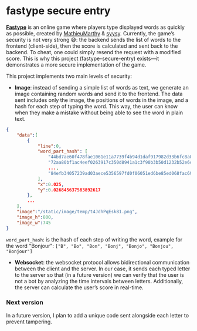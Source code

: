 # fastype secure entry

**[Fastype](https://fastype.app)** is an online game where players type displayed words as quickly as possible, created by [MathieuMarthy](https://github.com/MathieuMarthy) & [syysy](https://github.com/syysy). Currently, the game’s security is not very strong 😅: the backend sends the list of words to the frontend (client-side), then the score is calculated and sent back to the backend. To cheat, one could simply resend the request with a modified score. This is why this project (fastype-secure-entry) exists—it demonstrates a more secure implementation of the game.  

This project implements two main levels of security:  

- **Image**: instead of sending a simple list of words as text, we generate an image containing random words and send it to the frontend. The data sent includes only the image, the positions of words in the image, and a hash for each step of typing the word. This way, the user can know when they make a mistake without being able to see the word in plain text.

```json
{
    "data":[
        {
            "line":0,
            "word_part_hash": [
                "44bd7ae60f478fae1061e11a7739f4b94d1daf917982d33b6fc8a01a63f89c21",
                "72aa80bf1ac4eef0263917c350d8941a1c3f90b3b50d1232b52e6ceda51d53d4",
                ..., 
                "84efb34057239ad03aece5356597fd0f06051ed6be85ed068fac698732085af0"
            ],
            "x":0.025,
            "y":0.026845637583892617
        },
        ...
    ],
    "image":"/static/image/temp/t4JdhPqEsk81.png",
    "image_h":800,
    "image_w":745
}
```
`word_part_hash`: is the hash of each step of writing the word, example for the word "Bonjour": `["B", "Bo", "Bon", "Bonj", "Bonjo", "Bonjou", "Bonjour"]`
- **Websocket**: the websocket protocol allows bidirectional communication between the client and the server. In our case, it sends each typed letter to the server so that (in a future version) we can verify that the user is not a bot by analyzing the time intervals between letters. Additionally, the server can calculate the user’s score in real-time.

### Next version

In a future version, I plan to add a unique code sent alongside each letter to prevent tampering.